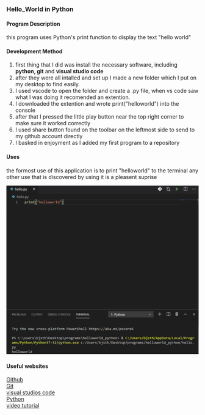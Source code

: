### Hello_World in Python

#### Program Description

this program uses Python's print function to display the text "hello world"

#### Development Method

1. first thing that I did was install the necessary software, including **python, git** and **visual studio code**
2. after they were all intalled and set up I made a new folder which I put on my desktop to find easily.
3. I used vscode to open the folder and create a .py file, when vs code saw what I was doing it recomended an extention.
4. I downloaded the extention and wrote print("helloworld") into the console
5. after that I pressed the little play button near the top right corner to make sure it worked correctly
6. I used share button found on the toolbar on the leftmost side to send to my github account directly
7. I basked in enjoyment as I added my first program to a repository

#### Uses

the formost use of this application is to print "helloworld" to the terminal any other use that is discovered by using it is a pleasent suprise

![screenshot of terminal](https://github.com/bshort95/helloworld_python/blob/master/provew1.JPG?raw=true)

#### Useful websites

[Github](www.github.com)  
[Git](https://git-scm.com/)  
[visual studios code](https://code.visualstudio.com/)  
[Python](https://www.python.org/)  
[video tutorial](https://video.byui.edu/media/0_v2afnpby)  
